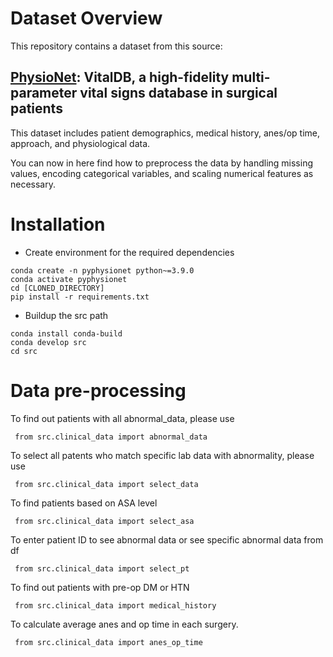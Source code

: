 # Dataset Overview

This repository contains a dataset from this source:

## [PhysioNet](https://physionet.org/content/vitaldb/1.0.0/): VitalDB, a high-fidelity multi-parameter vital signs database in surgical patients

This dataset includes patient demographics, medical history, anes/op time, approach, and physiological data.

You can now in here find how to preprocess the data by handling missing values, encoding categorical variables, and
scaling numerical features as necessary.

# Installation

- Create environment for the required dependencies

```
conda create -n pyphysionet python~=3.9.0
conda activate pyphysionet
cd [CLONED_DIRECTORY]
pip install -r requirements.txt
```

- Buildup the src path

```
conda install conda-build
conda develop src
cd src
```

# Data pre-processing

To find out patients with all abnormal_data, please use

`` from src.clinical_data import abnormal_data``

To select all patents who match specific lab data with abnormality, please use

`` from src.clinical_data import select_data``

To find patients based on ASA level

`` from src.clinical_data import select_asa``

To enter patient ID to see abnormal data or see specific abnormal data from df

`` from src.clinical_data import select_pt``

To find out patients with pre-op DM or HTN

`` from src.clinical_data import medical_history``

To calculate average anes and op time in each surgery.

`` from src.clinical_data import anes_op_time``
  

